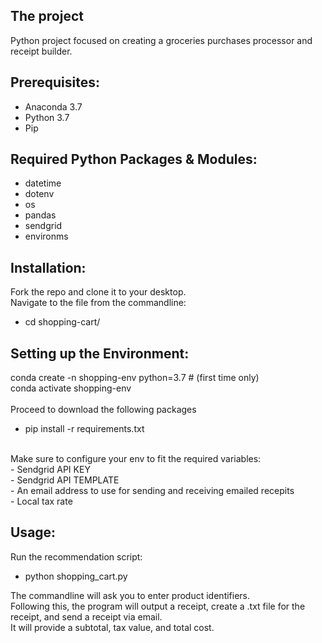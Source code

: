 ## The project
Python project focused on creating a groceries purchases processor and receipt builder.


## Prerequisites:
- Anaconda 3.7 <br />
- Python 3.7 <br />
- Pip

## Required Python Packages & Modules:
- datetime <br />
- dotenv <br />
- os <br />
- pandas <br />
- sendgrid <br />
- environms <br />


## Installation:

Fork the repo and clone it to your desktop. <br />
Navigate to the file from the commandline: <br />
- cd shopping-cart/ <br />

## Setting up the Environment:
conda create -n shopping-env python=3.7 # (first time only) <br />
conda activate shopping-env <br />
<br />
Proceed to download the following packages <br />
- pip install -r requirements.txt
<br />
Make sure to configure your env to fit the required variables: <br />
- Sendgrid API KEY <br />
- Sendgrid API TEMPLATE <br />
- An email address to use for sending and receiving emailed recepits <br />
- Local tax rate <br />


## Usage:
Run the recommendation script: <br />
- python shopping_cart.py  <br />

The commandline will ask you to enter product identifiers. <br />
Following this, the program will output a receipt, create a .txt file for the receipt,
and send a receipt via email. <br />
It will provide a subtotal, tax value, and total cost. <br />




